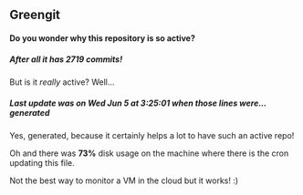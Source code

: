 ## Greengit

#### Do you wonder why this repository is so active?

##### After all it has 2719 commits!

But is it *really* active? Well...

##### Last update was on Wed Jun 5 at 3:25:01 when those lines were... generated

Yes, generated, because it certainly helps a lot to have such an active repo!

Oh and there was **73%** disk usage on the machine
where there is the cron updating this file.

Not the best way to monitor a VM in the cloud but it works! :)
